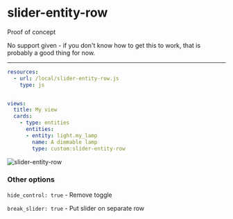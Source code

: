 slider-entity-row
=================


Proof of concept

No support given - if you don't know how to get this to work, that is probably a good thing for now.


---

```yaml
resources:
  - url: /local/slider-entity-row.js
    type: js


views:
  title: My view
  cards:
    - type: entities
      entities:
      - entity: light.my_lamp
        name: A dimmable lamp
        type: custom:slider-entity-row
```
![slider-entity-row](https://user-images.githubusercontent.com/1299821/44172580-e7161200-a0dd-11e8-8042-19199ad5d5ac.png)


### Other options

`hide_control: true` - Remove toggle

`break_slider: true` - Put slider on separate row
